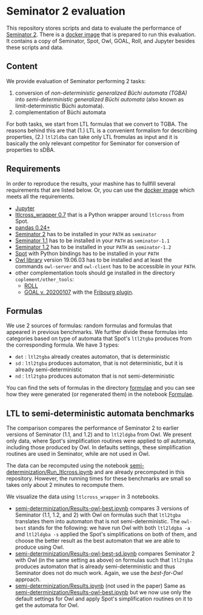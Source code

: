 # Seminator 2 evaluation

This repository stores scripts and data to evaluate the performance of [Seminator 2](https://github.com/mklokocka/seminator/releases/tag/v2). There is a [docker image](https://github.com/adl/seminator-docker) that is prepared to run this evaluation. It contains a copy of Seminator, Spot, Owl, GOAL, Roll, and Jupyter besides these scripts and data.

## Content
We provide evaluation of Seminator performing 2 tasks:
1. conversion of _non-deterministic generalized Büchi automata (TGBA)_ into _semi-deterministic generalized Büchi automata_ (also known as limit-deterministic Büchi automata).
2. complementation of Büchi automata

For both tasks, we start from LTL formulas that we convert to TGBA. The reasons behind this are that (1.) LTL is a convenient formalism for describing properties, (2.) `ltl2ldba` can take only LTL fromulas as input and it is basically the only relevant competitor for Seminator for conversion of properties to sDBA.

## Requirements
In order to reproduce the results, your mashine has to fullfill several requirements that are listed below. Or, you can use the [docker image](https://github.com/adl/seminator-docker) which meets all the requirements.
* [Jupyter](https://jupyter.org/)
* [ltlcross_wrapper 0.7](https://github.com/xblahoud/ltlcross_wrapper/tag/v0.7) that is a Python wrapper around `ltlcross` from Spot.
* [pandas 0.24+](https://pandas.pydata.org/)
* [Seminator 2](https://github.com/mklokocka/seminator/releases/tag/v2) has to be installed in your `PATH` as `seminator`
* [Seminator 1.1](https://github.com/mklokocka/seminator/releases/tag/v1.1.0) has to be installed in your `PATH` as `seminator-1.1`
* [Seminator 1.2](https://github.com/mklokocka/seminator/releases/tag/v1.2.0) has to be installed in your `PATH` as `seminator-1.2`
* [Spot](https://spot.lrde.epita.fr/) with Python bindings has to be installed in your `PATH`
* [Owl library](https://owl.model.in.tum.de/) version 19.06.03 has to be installed and at least the commands `owl-server` and `owl-client` has to be accessible in your `PATH`.
* other complementation tools should ge installed in the directory `coplement/other_tools`:
  - [ROLL](https://iscasmc.ios.ac.cn/roll/doku.php)
  - [GOAL v. 20200107](http://goal.im.ntu.edu.tw/release/GOAL-20200107.zip) with the [Fribourg plugin](http://goal.im.ntu.edu.tw/wiki/doku.php?id=goal:extensions#fribourg_construction).

## Formulas
We use 2 sources of formulas: random formulas and formulas that appeared in previous benchmarks. We further divide these formulas into categories based on type of automata that Spot's `ltl2tgba` produces from the corresponding formula. We have 3 types:
 * `det` : `ltl2tgba` already creates automaton, that is deterministic
 * `sd`  : `ltl2tgba` produces automaton, that is not deterministic, but it is already semi-deterministic
 * `nd`  : `ltl2tgba` produces automaton that is not semi-deterministic
 
You can find the sets of formulas in the directory [formulae](formulae) and you can see how they were generated (or regenerated them) in the notebook [Formulae](Formulae.ipynb).

## LTL to semi-deterministic automata benchmarks
The comparison compares the performance of Seminator 2 to earlier versions of Seminator (1.1, and 1.2) and to `ltl2ldgba` from Owl. We present only data, where Spot's simplification routines were applied to _all_ automata, including those produced by Owl. In defaults settings, these simplification routines are used in Seminator, while are not used in Owl.

The data can be recomputed using the notebook [semi-determinization/Run_ltlcross.ipynb](semi-determinization/Run_ltlcross.ipynb) and are already precomputed in this repository. However, the running times for these benchmarks are small so takes only about 2 minutes to recompute them.

We visualize the data using `ltlcross_wrapper` in 3 notebooks.
* [semi-determinization/Results-owl-best.ipynb](semi-determinization/Results-owl-best.ipynb) compares 3 versions of Seminator (1.1, 1.2, and 2) with Owl on formulas such that `ltl2tgba` translates them into automaton that is not semi-deterministic. The `owl-best` stands for the following: we have run Owl with both `ltl2ldgba -a` and `ltl2ldgba -s` applied the Spot's simplifications on both of them, and choose the better result as the best automaton that we are able to produce using Owl.
* [semi-determinization/Results-owl-best-sd.ipynb](semi-determinization/Results-owl-best-sd.ipynb) compares Seminator 2 with Owl (in the same setting as above) on formulas such that `ltl2tgba` produces automaton that is already semi-deterministic and thus Seminator does not do much work. Again, we use the _best-for-Owl_ approach.
* [semi-determinization/Results.ipynb](semi-determinization/Results.ipynb) (not used in the paper) Same as [semi-determinization/Results-owl-best.ipynb](semi-determinization/Results-owl-best.ipynb) but we now use only the default settings for Owl and apply Spot's simplification routines on it to get the automata for Owl.